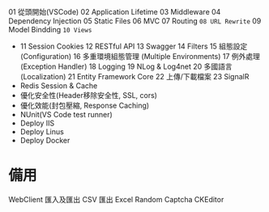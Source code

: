 01 從頭開始(VSCode)
02 Application Lifetime
03 Middleware
04 Dependency Injection
05 Static Files
06 MVC
07 Routing
`08 URL Rewrite`
09 Model Bindding
`10 Views`
* 11 Session Cookies
12 RESTful API
13 Swagger
14 Filters
15 組態設定 (Configuration)
16 多重環境組態管理 (Multiple Environments)
17 例外處理 (Exception Handler)
18 Logging
19 NLog & Log4net
20 多國語言 (Localization)
21 Entity Framework Core
22 上傳/下載檔案
23 SignalR
* Redis Session & Cache
* 優化安全性(Header移除安全性, SSL, cors)
* 優化效能(封包壓縮, Response Caching)
* NUnit(VS Code test runner)
* Deploy IIS
* Deploy Linus
* Deploy Docker

# 備用
WebClient
匯入及匯出 CSV
匯出 Excel
Random Captcha
CKEditor